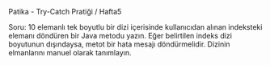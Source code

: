 Patika - Try-Catch Pratiği / Hafta5


Soru: 10 elemanlı tek boyutlu bir dizi içerisinde kullanıcıdan alınan indeksteki elemanı döndüren bir Java metodu yazın. Eğer belirtilen indeks dizi boyutunun dışındaysa, metot bir hata mesajı döndürmelidir. Dizinin elmanlarını manuel olarak tanımlayın.
